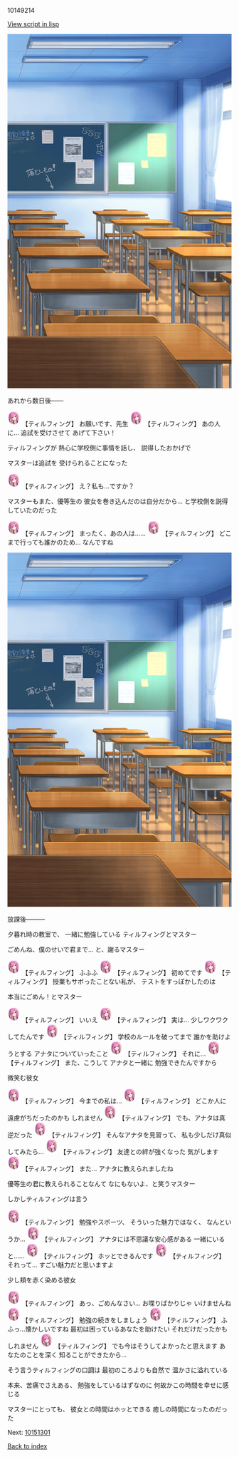 10149214

[View script in lisp](../scripts/10149214.txt)

![classroom02_afternoon.png](../images/backgrounds/classroom02_afternoon.png)

あれから数日後――

<img src="../images/units/101491.png" alt="101491.png" height="34"/>
【ティルフィング】
お願いです、先生

<img src="../images/units/101491.png" alt="101491.png" height="34"/>
【ティルフィング】
あの人に…
追試を受けさせて
あげて下さい！

ティルフィングが
熱心に学校側に事情を話し、
説得したおかげで

マスターは追試を
受けられることになった

<img src="../images/units/101491.png" alt="101491.png" height="34"/>
【ティルフィング】
え？私も…ですか？

マスターもまた、優等生の
彼女を巻き込んだのは自分だから…
と学校側を説得していたのだった

<img src="../images/units/101491.png" alt="101491.png" height="34"/>
【ティルフィング】
まったく、あの人は……

<img src="../images/units/101491.png" alt="101491.png" height="34"/>
【ティルフィング】
どこまで行っても誰かのため…
なんですね

![classroom02_afternoon.png](../images/backgrounds/classroom02_afternoon.png)

放課後―――

夕暮れ時の教室で、
一緒に勉強している
ティルフィングとマスター

ごめんね、僕のせいで君まで…
と、謝るマスター

<img src="../images/units/101491.png" alt="101491.png" height="34"/>
【ティルフィング】
ふふふ

<img src="../images/units/101491.png" alt="101491.png" height="34"/>
【ティルフィング】
初めてです

<img src="../images/units/101491.png" alt="101491.png" height="34"/>
【ティルフィング】
授業もサボったことない私が、
テストをすっぽかしたのは

本当にごめん！とマスター

<img src="../images/units/101491.png" alt="101491.png" height="34"/>
【ティルフィング】
いいえ

<img src="../images/units/101491.png" alt="101491.png" height="34"/>
【ティルフィング】
実は…
少しワクワクしてたんです

<img src="../images/units/101491.png" alt="101491.png" height="34"/>
【ティルフィング】
学校のルールを破ってまで
誰かを助けようとする
アナタについていったこと

<img src="../images/units/101491.png" alt="101491.png" height="34"/>
【ティルフィング】
それに…

<img src="../images/units/101491.png" alt="101491.png" height="34"/>
【ティルフィング】
また、こうして
アナタと一緒に
勉強できたんですから

微笑む彼女

<img src="../images/units/101491.png" alt="101491.png" height="34"/>
【ティルフィング】
今までの私は…

<img src="../images/units/101491.png" alt="101491.png" height="34"/>
【ティルフィング】
どこか人に
遠慮がちだったのかも
しれません

<img src="../images/units/101491.png" alt="101491.png" height="34"/>
【ティルフィング】
でも、アナタは真逆だった

<img src="../images/units/101491.png" alt="101491.png" height="34"/>
【ティルフィング】
そんなアナタを見習って、
私も少しだけ真似してみたら…

<img src="../images/units/101491.png" alt="101491.png" height="34"/>
【ティルフィング】
友達との絆が強くなった
気がします

<img src="../images/units/101491.png" alt="101491.png" height="34"/>
【ティルフィング】
また…
アナタに教えられましたね

優等生の君に教えられることなんて
なにもないよ、と笑うマスター

しかしティルフィングは言う

<img src="../images/units/101491.png" alt="101491.png" height="34"/>
【ティルフィング】
勉強やスポーツ、
そういった魅力ではなく、
なんというか…

<img src="../images/units/101491.png" alt="101491.png" height="34"/>
【ティルフィング】
アナタには不思議な安心感がある
一緒にいると……

<img src="../images/units/101491.png" alt="101491.png" height="34"/>
【ティルフィング】
ホッとできるんです

<img src="../images/units/101491.png" alt="101491.png" height="34"/>
【ティルフィング】
それって…
すごい魅力だと思いますよ

少し頬を赤く染める彼女

<img src="../images/units/101491.png" alt="101491.png" height="34"/>
【ティルフィング】
あっ、ごめんなさい…
お喋りばかりじゃ
いけませんね

<img src="../images/units/101491.png" alt="101491.png" height="34"/>
【ティルフィング】
勉強の続きをしましょう

<img src="../images/units/101491.png" alt="101491.png" height="34"/>
【ティルフィング】
ふふっ…懐かしいですね
最初は困っているあなたを助けたい
それだけだったかもしれません

<img src="../images/units/101491.png" alt="101491.png" height="34"/>
【ティルフィング】
でも今はそうしてよかったと思えます
あなたのことを深く
知ることができたから…

そう言うティルフィングの口調は
最初のころよりも自然で
温かさに溢れている

本来、苦痛でさえある、
勉強をしているはずなのに
何故かこの時間を幸せに感じる

マスターにとっても、
彼女との時間はホッとできる
癒しの時間になったのだった


Next: [10151301](10151301.md)

[Back to index](index.md)
